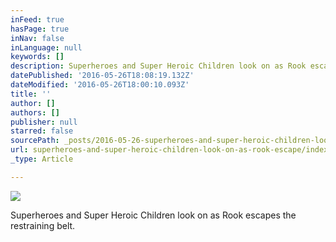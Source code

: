```yaml
---
inFeed: true
hasPage: true
inNav: false
inLanguage: null
keywords: []
description: Superheroes and Super Heroic Children look on as Rook escapes the restraining belt.
datePublished: '2016-05-26T18:08:19.132Z'
dateModified: '2016-05-26T18:00:10.093Z'
title: ''
author: []
authors: []
publisher: null
starred: false
sourcePath: _posts/2016-05-26-superheroes-and-super-heroic-children-look-on-as-rook-escape.md
url: superheroes-and-super-heroic-children-look-on-as-rook-escape/index.html
_type: Article

---
```

![](https://the-grid-user-content.s3-us-west-2.amazonaws.com/1feec56d-f5fe-496d-aff1-7a121defb446.jpg)

Superheroes and Super Heroic Children look on as Rook escapes the restraining belt.